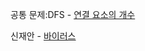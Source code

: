 공통 문제:DFS - [연결 요소의 개수](https://www.acmicpc.net/problem/11724)

신재안 - [바이러스](https://www.acmicpc.net/problem/2606)
